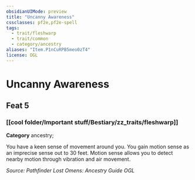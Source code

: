 ```yaml
---
obsidianUIMode: preview
title: "Uncanny Awareness"
cssclasses: pf2e,pf2e-spell
tags:
  - trait/fleshwarp
  - trait/common
  - category/ancestry
aliases: "Item.P1nCuRPB5meo0zT4"
license: OGL
---
```

# Uncanny Awareness
## Feat 5
### [[cool folder/Important stuff/Bestiary/zz_traits/fleshwarp]]

**Category** ancestry; 




You have a keen sense of movement around you. You gain motion sense as an imprecise sense out to 30 feet. Motion sense allows you to detect nearby motion through vibration and air movement.

*Source: Pathfinder Lost Omens: Ancestry Guide*
*OGL*